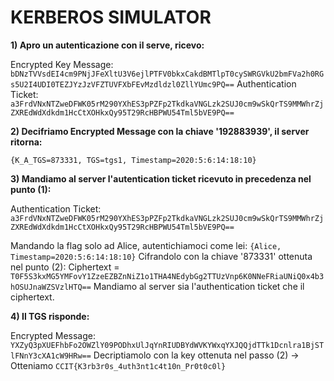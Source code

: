 # KERBEROS SIMULATOR

**1) Apro un autenticazione con il serve, ricevo:**

Encrypted Key Message: `bDNzTVVsdEI4cm9PNjJFeXltU3V6ejlPTFV0bkxCakdBMTlpT0cySWRGVkU2bmFVa2h0RGs5U2I4UDI0TEZJYzJzVFZTUVFXbFEvMzdldzl0ZllYUmc9PQ==`
Authentication Ticket: `a3FrdVNxNTZweDFWK05rM290YXhES3pPZFp2TkdkaVNGLzk2SUJ0cm9wSkQrTS9MMWhrZjZXREdWdXdkdm1HcCtXOHkxQy95T29RcHBPWU54Tml5bVE9PQ==`

**2) Decifriamo Encrypted Message con la chiave '192883939', il server ritorna:**

`{K_A_TGS=873331, TGS=tgs1, Timestamp=2020:5:6:14:18:10}`

**3) Mandiamo al server l'autentication ticket ricevuto in precedenza nel punto (1):**

Authentication Ticket: `a3FrdVNxNTZweDFWK05rM290YXhES3pPZFp2TkdkaVNGLzk2SUJ0cm9wSkQrTS9MMWhrZjZXREdWdXdkdm1HcCtXOHkxQy95T29RcHBPWU54Tml5bVE9PQ==`

Mandando la flag solo ad Alice, autentichiamoci come lei: `{Alice, Timestamp=2020:5:6:14:18:10}`
Cifrandolo con la chiave '873331' ottenuta nel punto (2):
Ciphertext = `T0F5S3kxMG5YMFovY1ZzeEZBZnNiZ1o1THA4NEdybGg2TTUzVnp6K0NNeFRiaUNiQ0x4b3hOSUJnaWZSVzlHTQ==`
Mandiamo al server sia l'authentication ticket che il ciphertext.

**4) Il TGS risponde:**

Encrypted Message: `YXZyQ3pXUEFhbFo2OWZlY09PODhxUlJqYnRIUDBYdWVKYWxqYXJQQjdTTk1Dcnlra1BjSTlFNnY3cXA1cW9HRw==`
Decriptiamolo con la key ottenuta nel passo (2) -> Otteniamo `CCIT{K3rb3r0s_4uth3nt1c4t10n_Pr0t0c0l}`
